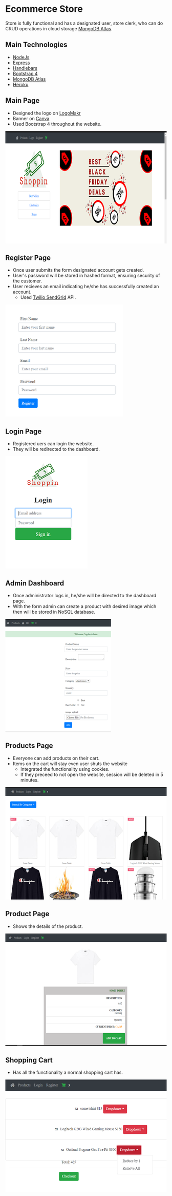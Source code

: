 # Ecommerce Store

Store is fully functional and has a designated user, store clerk, who can do CRUD operations in cloud storage [MongoDB Atlas](https://www.mongodb.com/cloud/atlas).


## Main Technologies
  *  [NodeJs](https://nodejs.org/en/)
  *  [Express](https://expressjs.com/)
  *  [Handlebars](https://handlebarsjs.com/)
  *  [Bootstrap 4](https://getbootstrap.com/)
  *  [MongoDB Atlas](https://www.mongodb.com/cloud/atlas)
  *  [Heroku](https://www.heroku.com)

## Main Page
- Designed the logo on [LogoMakr](https://logomakr.com/) 
- Banner on [Canva](https://www.canva.com/)
- Used Bootstrap 4 throughout the website.
  
<img src="./readme_pics/main_page.PNG" height="350px">

## Register Page
- Once user submits the form designated account gets created.
- User's password will be stored in hashed format, ensuring security of the customer.
- User recieves an email indicating he/she has successfully created an account.
  - Used [Twilio SendGrid](https://sendgrid.com/marketing/sendgrid-services-cro/?extProvId=5&extPu=49397-gaw&extLi=129987582&sem_adg=6157755102&extCr=6157755102-208633077262&extSi=&extTg=&keyword=send%20grid&extAP=&extMT=e&utm_medium=cpc&utm_source=google) API.
<img src="./readme_pics/register.PNG" height="350px">

## Login Page
- Registered uers can login the website.
- They will be redirected to the dashboard.
  
<img src="./readme_pics/login.PNG" height="350px"> 

## Admin Dashboard
- Once administrator logs in, he/she will be directed to the dashboard page.
- With the form admin can create a product with desired image  which then will be stored in NoSQL database.

<img src="./readme_pics/admin_dashboard.PNG" height="350px">

## Products Page
- Everyone can add products on their cart.
- Items on the cart will stay even user shuts the website
  - Integrated the functionality using cookies.
  - If they preceed to not open the website, session will be deleted in 5 minutes.
  
<img src="./readme_pics/products.PNG" height="350px">


## Product Page
- Shows the details of the product.

<img src="./readme_pics/product.PNG" height="350px">

## Shopping Cart
- Has all the functionality a normal shopping cart has.
  
<img src="./readme_pics/cart.PNG" height="350px">
